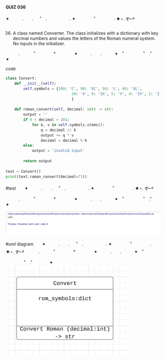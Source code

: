 **QUIZ 036** 

✦　　　.　　. 　 ˚　.　　　　　 . ✦　　　 　˚　　　　 . ★⋆. ࿐࿔ 


36. A class named Converter. The class initializes with a dictionary with key decimal numbers and values the letters of the Roman numeral system. No inputs in the initializer.




　　　.   　　˚　　 　　*　　 　　✦　　　.　　.　　　✦　˚ 　　　　 ˚　.˚　　　　✦

*code*
```.py
class Convert:
    def __init__(self):
        self.symbols = {100: 'C', 90: 'XC', 50: 'L', 40: 'XL',
                              10: 'X', 9: 'IX', 5: 'V', 4: 'IV', 1: 'I'
                              }

    def roman_convert(self, decimal: int) -> str:
        output = ''
        if 0 < decimal < 101:
            for k, v in self.symbols.items():
                q = decimal // k
                output += q * v
                decimal = decimal % k
        else:
            output = 'invalid input'

        return output

text = Convert()
print(text.roman_convert(decimal=71))
```



#test　　✦　　　.　　. 　 ˚　.　　　　　 . ✦　　　 　˚　　　　 . ★⋆. ࿐࿔ 
　　　.   　　˚　　 　　*　　 　　✦　　　.　　.　　　✦　˚ 　　　　 ˚　.˚　　　　✦

![](https://github.com/marinamen/unit3/blob/main/images/Screenshot%202024-01-31%20at%2023.11.23.png)

#uml diagram　　✦　　　.　　. 　 ˚　.　　　　　 . ✦　　　 　˚　　　　 . ★⋆. ࿐࿔ 
　　　.   　　˚　　 　　*　　 　　✦　　　.　　.　　　✦　˚ 　　　　 ˚　.˚　　　　✦
![](https://github.com/marinamen/unit3/blob/main/images/Screenshot%202024-02-01%20at%2000.21.21.png)

